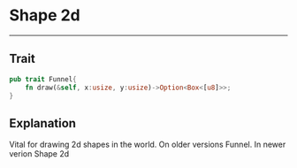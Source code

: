 # Shape 2d
---
## Trait
````rust
pub trait Funnel{
    fn draw(&self, x:usize, y:usize)->Option<Box<[u8]>>;
}
````
## Explanation 
Vital for drawing 2d shapes in the world. On older versions Funnel. In newer verion Shape 2d

